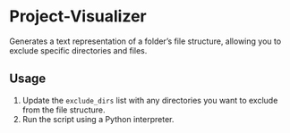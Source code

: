 # Project-Visualizer
Generates a text representation of a folder’s file structure, allowing you to exclude specific directories and files. 

## Usage

1. Update the `exclude_dirs` list with any directories you want to exclude from the file structure.
2. Run the script using a Python interpreter.

